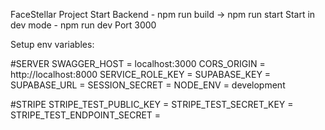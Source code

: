 FaceStellar Project
Start Backend - npm run build -> npm run start
Start in dev mode - npm run dev
Port 3000

Setup env variables:

#SERVER
SWAGGER_HOST = localhost:3000
CORS_ORIGIN = http://localhost:8000
SERVICE_ROLE_KEY =
SUPABASE_KEY = 
SUPABASE_URL =
SESSION_SECRET = 
NODE_ENV = development

#STRIPE
STRIPE_TEST_PUBLIC_KEY = 
STRIPE_TEST_SECRET_KEY = 
STRIPE_TEST_ENDPOINT_SECRET = 


